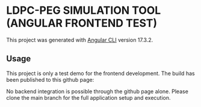 # LDPC-PEG SIMULATION TOOL (ANGULAR FRONTEND TEST)

This project was generated with [Angular CLI](https://github.com/angular/angular-cli) version 17.3.2.

## Usage

This project is only a test demo for the frontend development.
The build has been published to this github page: 

No backend integration is possible through the github page alone.
Please clone the main branch for the full application setup and execution.